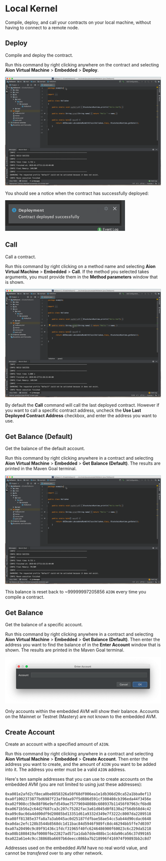 # Local Kernel

Compile, deploy, and call your contracts on your local machine, without having to connect to a remote node.

## Deploy

Compile and deploy the contract.

Run this command by right clicking anywhere on the contract and selecting **Aion Virtual Machine** > **Embedded** > **Deploy**.

![Deploy to Embedded AVM](/aion-virtual-machine/intellij/images/deploy-to-embedded.gif)

You should see a notice when the contract has successfully deployed:

![Successful Deployment Notice](/aion-virtual-machine/intellij/images/successful-deployment-notice.png)

## Call

Call a contract.

Run this command by right clicking on a method name and selecting **Aion Virtual Machine** > **Embedded** > **Call**. If the method you selected takes arguments, you must provide them in the **Method parameters** window that is shown.

![Call Embedded Contract](/aion-virtual-machine/intellij/images/call-embedded-contract.gif)

By default the **Call** command will call the last deployed contract. However if you want to call a specific contract address, uncheck the **Use Last Deployed Contract Address** checkbox, and enter the address you want to use.

## Get Balance (Default)

Get the balance of the default account.

Run this command by right clicking anywhere in a contract and selecting **Aion Virtual Machine** > **Embedded** > **Get Balance (Default)**. The results are printed in the Maven Goal terminal.

![Get Default Balance Embedded](/aion-virtual-machine/intellij/images/get-balance-default-embedded.gif)

This balance is reset back to ~99999997205856 `AION` every time you compile a contract.

## Get Balance

Get the balance of a specific account.

Run this command by right clicking anywhere in a contract and selecting **Aion Virtual Machine** > **Embedded** > **Get Balance (Default)**. Then enter the address you want to find the balance of in the **Enter Account** window that is shown. The results are printed in the Maven Goal terminal.

![Get Default Balance Embedded](/aion-virtual-machine/intellij/images/get-balance-account-window-embedded.png)

Only accounts within the embedded AVM will show their balance. Accounts on the Mainnet or Testnet (Mastery) are not known to the embedded AVM.

## Create Account

Create an account with a specified amount of `AION`.

Run this command by right clicking anywhere in a contract and selecting **Aion Virtual Machine** > **Embedded** > **Create Account**. Then enter the address you want to create, and the amount of `AION` you want to be added into it. The address you enter must be a valid `AION` address.

Here's ten sample addresses that you can use to create accounts on the embedded AVM (you are not limited to using just these addresses):

```text
0xa001e2afd2cf8eca0be0858326a50f68df006ea1e1db366d20ca52a1bba0ef13
0xa0f1002373877bd6987f23af0daa97f5d886d591cf308408cb396eda44f3456e
0xa02f908cc59e88f06e9efd549ae757796948088c608937b11456f07963cf6bd8
0xa0671b56a2c64d2f687ca3c207c75282fac3a61d045d0f8130a2f56db58d4c42
0xa09c0ac0da4dd00df9d20085bd13351d61a9332d349e7f3222c8007da2289518
0xa08ff81385e37fa8a7a3ab045ac0d25187fdfbae58ae54cc5ab44d90cdac6648
0xa0dac2efc128b3544b8568dc1d11bac84d5946f989fc8dc46294bb5ffe7d0397
0xa07a20490c9c89f91436c1fdcf31965f40fc6246486900f60023c6c229da5218
0xa08b1808419af0008f6e22827ad571a1dab7dde488bc1c4da90ca56c37d99165
0xa022a61e4c9cc38868ba6697b6deecc086ba7b218996f416974f99893bb2c8d7
```

Addresses used on the embedded AVM have no real world value, and cannot be _transfered_ over to any other network.